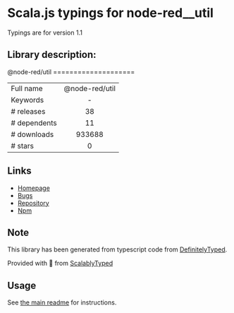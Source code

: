 
# Scala.js typings for node-red__util

Typings are for version 1.1

## Library description:
@node-red/util ====================

|                    |                 |
| ------------------ | :-------------: |
| Full name          | @node-red/util |
| Keywords           | - |
| # releases         | 38 |
| # dependents       | 11 |
| # downloads        | 933688 |
| # stars            | 0 |

## Links
- [Homepage](https://github.com/node-red/node-red#readme)
- [Bugs](https://github.com/node-red/node-red/issues)
- [Repository](https://github.com/node-red/node-red)
- [Npm](https://www.npmjs.com/package/%40node-red%2Futil)
    


## Note
This library has been generated from typescript code from [DefinitelyTyped](https://definitelytyped.org).

Provided with :purple_heart: from [ScalablyTyped](https://github.com/oyvindberg/ScalablyTyped)

## Usage
See [the main readme](../../readme.md) for instructions.


